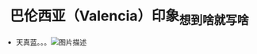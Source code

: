 # <center>巴伦西亚（Valencia）印象<sub>想到啥就写啥</sub></center>

- 天真蓝。。。![图片描述](https://res.cloudinary.com/techjuan/image/upload/v1743504891/IMG_3653_iqqn3w.jpg) 